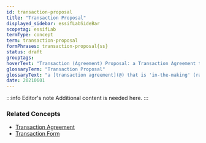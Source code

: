 ```yaml
---
id: transaction-proposal
title: "Transaction Proposal"
displayed_sidebar: essifLabSideBar
scopetag: essifLab
termType: concept
term: transaction-proposal
formPhrases: transaction-proposal{ss}
status: draft
grouptags:
hoverText: "Transaction (Agreement) Proposal: a Transaction Agreement that is 'in-the-making' (ranging from an empty document to a document that would be a Transaction Agreement if it were signed by all Participants)."
glossaryTerm: "Transaction Proposal"
glossaryText: "a [transaction agreement](@) that is 'in-the-making' (ranging from an empty document to a document that would be a [transaction agreement](@) if it were signed by all [participant](@))."
date: 20210601
---
```


:::info Editor's note
Additional content is needed here.
:::

### Related Concepts
- [Transaction Agreement](@)
- [Transaction Form](@)